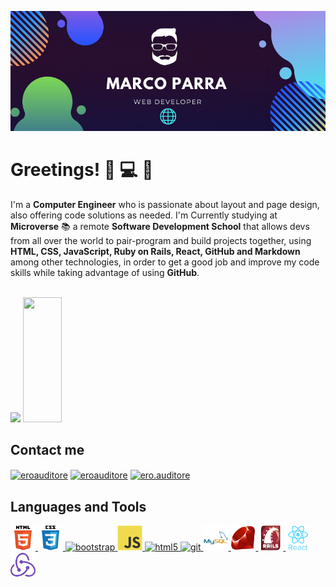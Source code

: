 ![banner](banner.png)

# Greetings! 👋 :computer: :tophat:

I'm a **Computer Engineer** who is passionate about layout and page design, also offering code solutions as needed. I'm Currently studying at **Microverse** :books: a remote **Software Development School** that allows devs from all over the world to pair-program and build projects together, using **HTML, CSS, JavaScript, Ruby on Rails, React, GitHub and Markdown** among other technologies, in order to get a good job and improve my code skills while taking advantage of using **GitHub**.

<br>

<div display="flex">
  <img src="https://github-readme-stats.vercel.app/api?username=mrigorir" height="200px"/> 
  <img src="https://github-readme-stats.vercel.app/api/top-langs/?username=mrigorir&hide=html,php" height="200px" width="35%"/>
</div>

## Contact me

<p align="left">
<a href="https://www.linkedin.com/in/marco-alonso-parra/" target="blank"><img align="center" src="https://cdn.jsdelivr.net/npm/simple-icons@3.0.1/icons/linkedin.svg" alt="eroauditore" height="30" width="40" /></a>
<a href="https://twitter.com/marcoparra311" target="blank"><img align="center" src="https://cdn.jsdelivr.net/npm/simple-icons@3.0.1/icons/twitter.svg" alt="eroauditore" height="30" width="40" /></a>
<a href="https://instagram.com/marcoparra306" target="blank"><img align="center" src="https://cdn.jsdelivr.net/npm/simple-icons@3.0.1/icons/instagram.svg" alt="ero.auditore" height="30" width="40" /></a>
</p>

## Languages and Tools

<p align="left"> <a href="https://www.w3schools.com/html/" target="_blank"> <img src="https://raw.githubusercontent.com/devicons/devicon/master/icons/html5/html5-original-wordmark.svg" alt="html5" width="40" height="40"/> </a>  <a href="https://www.w3schools.com/css/" target="_blank"> <img src="https://raw.githubusercontent.com/devicons/devicon/master/icons/css3/css3-original-wordmark.svg" alt="css3" width="40" height="40"/> </a> <a href="https://www.w3schools.com/bootstrap/" target="_blank"> <img src="https://raw.githubusercontent.com/jmnote/z-icons/master/svg/bootstrap.svg" alt="bootstrap" width="40" height="40"/> </a>  <a href="https://developer.mozilla.org/en-US/docs/Web/JavaScript" target="_blank"> <img src="https://raw.githubusercontent.com/devicons/devicon/master/icons/javascript/javascript-original.svg" alt="javascript" width="40" height="40"/> </a> <a href="https://github.com/" target="_blank"> <img src="https://raw.githubusercontent.com/jmnote/z-icons/master/svg/github.svg" alt="html5" width="40" height="40"/> </a> <a href="https://git-scm.com/" target="_blank"> <img src="https://www.vectorlogo.zone/logos/git-scm/git-scm-icon.svg" alt="git" width="40" height="40"/> </a> <a href="https://www.mysql.com/" target="_blank"> <img src="https://raw.githubusercontent.com/devicons/devicon/master/icons/mysql/mysql-original-wordmark.svg" alt="mysql" width="40" height="40"/> </a> <a href="https://www.ruby-lang.org/en/" target="_blank"> <img src="https://raw.githubusercontent.com/devicons/devicon/master/icons/ruby/ruby-original.svg" alt="ruby" width="40" height="40"/> </a> <a href="https://rubyonrails.org" target="_blank"> <img src="https://raw.githubusercontent.com/devicons/devicon/master/icons/rails/rails-original-wordmark.svg" alt="rails" width="40" height="40"/> </a> <a href="https://reactjs.org/" target="_blank"> <img src="https://raw.githubusercontent.com/devicons/devicon/master/icons/react/react-original-wordmark.svg" alt="react" width="40" height="40"/> </a> <a href="https://redux.js.org" target="_blank"> <img src="https://raw.githubusercontent.com/devicons/devicon/master/icons/redux/redux-original.svg" alt="redux" width="40" height="40"/> </a>  </p>



